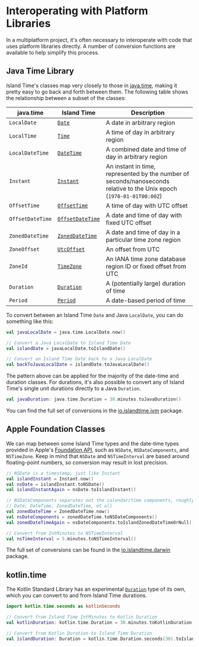 # Interoperating with Platform Libraries

In a multiplatform project, it's often necessary to interoperate with code that uses platform libraries directly. A number of conversion functions are available to help simplify this process.

## Java Time Library

Island Time's classes map very closely to those in [java.time](https://docs.oracle.com/en/java/javase/14/docs/api/java.base/java/time/package-summary.html), making it pretty easy to go back and forth between them. The following table shows the relationship between a subset of the classes:

| java.time | Island Time | Description |
| --- | --- | --- |
| `LocalDate` | [`Date`](../api/core/core/io.islandtime/-date/index.md) | A date in arbitrary region |
| `LocalTime` | [`Time`](../api/core/core/io.islandtime/-time/index.md) | A time of day in arbitrary region |
| `LocalDateTime` | [`DateTime`](../api/core/core/io.islandtime/-date-time/index.md) | A combined date and time of day in arbitrary region |
| `Instant` | [`Instant`](../api/core/core/io.islandtime/-instant/index.md) | An instant in time, represented by the number of seconds/nanoseconds relative to the Unix epoch (`1970-01-01T00:00Z`) |
| `OffsetTime` | [`OffsetTime`](../api/core/core/io.islandtime/-offset-time/index.md) | A time of day with UTC offset |
| `OffsetDateTime` | [`OffsetDateTime`](../api/core/core/io.islandtime/-offset-date-time/index.md) | A date and time of day with fixed UTC offset |
| `ZonedDateTime` | [`ZonedDateTime`](../api/core/core/io.islandtime/-zoned-date-time/index.md) | A date and time of day in a particular time zone region |
| `ZoneOffset` | [`UtcOffset`](../api/core/core/io.islandtime/-utc-offset/index.md) | An offset from UTC |
| `ZoneId` | [`TimeZone`](../api/core/core/io.islandtime/-time-zone/index.md) | An IANA time zone database region ID or fixed offset from UTC |
| `Duration` | [`Duration`](../api/core/core/io.islandtime.measures/-duration/index.md) | A (potentially large) duration of time |
| `Period` | [`Period`](../api/core/core/io.islandtime.measures/-period/index.md) | A date-based period of time |

To convert between an Island Time `Date` and Java `LocalDate`, you can do something like this:

```kotlin
val javaLocalDate = java.time.LocalDate.now()

// Convert a Java LocalDate to Island Time Date
val islandDate = javaLocalDate.toIslandDate()

// Convert an Island Time Date back to a Java LocalDate
val backToJavaLocalDate = islandDate.toJavaLocalDate()
```

The pattern above can be applied for the majority of the date-time and duration classes. For durations, it's also possible to convert any of Island Time's single unit durations directly to a Java `Duration`.

```kotlin
val javaDuration: java.time.Duration = 30.minutes.toJavaDuration()
```

You can find the full set of conversions in the [io.islandtime.jvm](../api/core/core/io.islandtime.jvm/index.md) package.

## Apple Foundation Classes

We can map between some Island Time types and the date-time types provided in Apple's [Foundation API](https://developer.apple.com/documentation/foundation/dates_and_times?language=objc), such as `NSDate`, `NSDateComponents`, and `NSTimeZone`. Keep in mind that `NSDate` and `NSTimeInterval` are based around floating-point numbers, so conversion may result in lost precision.

```kotlin
// NSDate is a timestamp, just like Instant
val islandInstant = Instant.now()
val nsDate = islandInstant.toNSDate()
val islandInstantAgain = nsDate.toIslandInstant()

// NSDateComponents separates out the calendar/time components, roughly modeling
// Date, DateTime, ZonedDateTime, et all
val zonedDateTime = ZonedDateTime.now()
val nsDateComponents = zonedDateTime.toNSDateComponents()
val zonedDateTimeAgain = nsDateComponents.toIslandZonedDateTimeOrNull()

// Convert from IntMinutes to NSTimeInterval
val nsTimeInterval = 5.minutes.toNSTimeInterval()
```

The full set of conversions can be found in the [io.islandtime.darwin](../api/core/core/io.islandtime.darwin/index.md) package.

## kotlin.time

The Kotlin Standard Library has an experimental [`Duration`](https://kotlinlang.org/api/latest/jvm/stdlib/kotlin.time/-duration/) type of its own, which you can convert to and from Island Time durations.

```kotlin
import kotlin.time.seconds as kotlinSeconds

// Convert from Island Time IntMinutes to Kotlin Duration
val kotlinDuration: kotlin.time.Duration = 30.minutes.toKotlinDuration()

// Convert from Kotlin Duration to Island Time Duration
val islandDuration: Duration = kotlin.time.Duration.seconds(30).toIslandDuration() 
```
